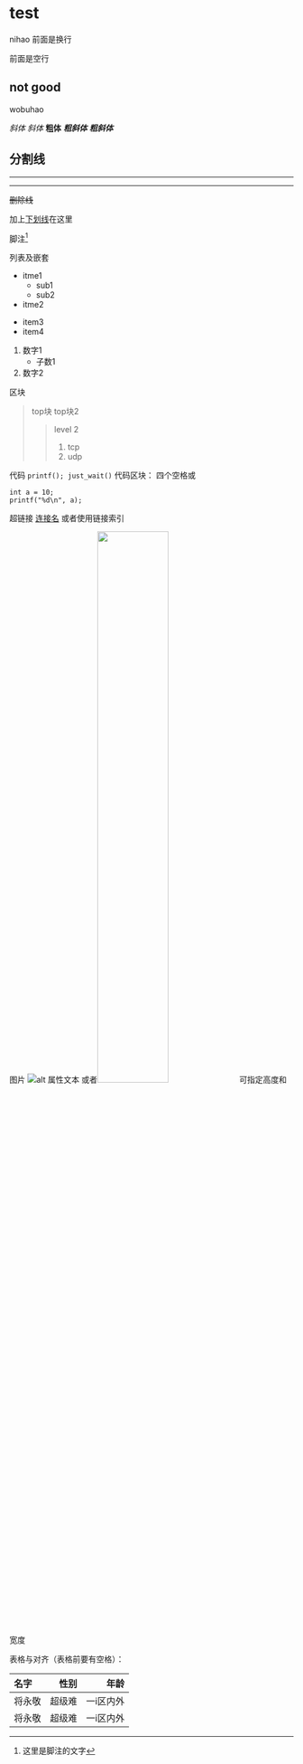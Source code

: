 # test
nihao
前面是换行

前面是空行

## not good

wobuhao

*斜体*
_斜体_
**粗体**
***粗斜体***
___粗斜体___


分割线
----
- - - - 
*******

~~删除线~~

加上<u>下划线</u>在这里

脚注[^RUNOOB]
[^RUNOOB]: 这里是脚注的文字

列表及嵌套
* itme1
    - sub1
	- sub2
* itme2
+ item3
+ item4

1. 数字1
    * 子数1
2. 数字2

区块
> top块
> top块2
>> level 2
>> 1. tcp
>> 2. udp

代码
`printf(); just_wait()`
代码区块： 四个空格或
```
int a = 10;
printf("%d\n", a);
```

超链接
[连接名](http://just.com/a.html)
或者使用链接索引

图片
![alt 属性文本](http://static.runoob.com/images/runoob-logo.png)
或者<img src=http://static.runoob.com/images/runoob-logo.png width=50%>可指定高度和宽度

表格与对齐（表格前要有空格）：

名字 | 性别 | 年龄
:-  | -:  | -: 
将永敬  | 超级难  | 一i区内外 
将永敬  | 超级难  | 一i区内外 








